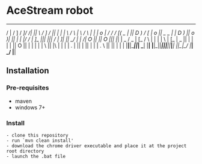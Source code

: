 # AceStream robot
  ____    __    ___  _____ ______  ____     ___   ____  ___ ___      ____   ___   ____    ___   ______
 /    |  /  ]  /  _]/ ___/|      ||    \   /  _] /    ||   |   |    |    \ /   \ |    \  /   \ |      |
|  o  | /  /  /  [_(   \_ |      ||  D  ) /  [_ |  o  || _   _ |    |  D  )     ||  o  )|     ||      |
|     |/  /  |    _]\__  ||_|  |_||    / |    _]|     ||  \_/  |    |    /|  O  ||     ||  O  ||_|  |_|
|  _  /   \_ |   [_ /  \ |  |  |  |    \ |   [_ |  _  ||   |   |    |    \|     ||  O  ||     |  |  |
|  |  \     ||     |\    |  |  |  |  .  \|     ||  |  ||   |   |    |  .  \     ||     ||     |  |  |
|__|__|\____||_____| \___|  |__|  |__|\_||_____||__|__||___|___|    |__|\_|\___/ |_____| \___/   |__|


## Installation

### Pre-requisites

- maven
- windows 7+


### Install

	- clone this repository
	- run `mvn clean install'
	- download the chrome driver executable and place it at the project root directory
	- launch the .bat file